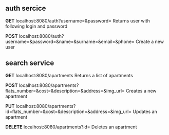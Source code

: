 ## auth sercice

**GET** localhost:8080/auth?username=&password=
Returns user with following login and password

**POST** localhost:8080/auth?username=&password=&name=&surname=&email=&phone=
Create a new user

## search service

**GET** localhost:8080/apartments
Returns a list of apartments

**POST** localhost:8080/apartments?flats_number=&cost=&description=&address=&img_url=
Creates a new apartment

**PUT** localhost:8080/apartments?id=flats_number=&cost=&description=&address=&img_url=
Updates an apartment

**DELETE** localhost:8080/apartments?id=
Deletes an apartment
